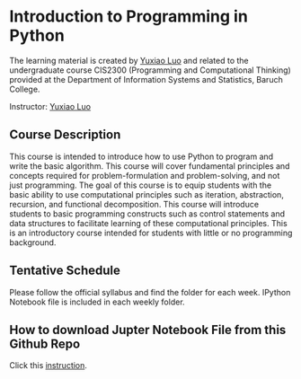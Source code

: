 # Introduction to Programming in Python

The learning material is created by [Yuxiao Luo](https://github.com/YuxiaoLuo) and related to the undergraduate course CIS2300 (Programming and Computational Thinking) provided at the Department of Information Systems and Statistics, Baruch College.

Instructor: [Yuxiao Luo](https://github.com/YuxiaoLuo)

## Course Description 
This course is intended to introduce how to use Python to program and write the basic algorithm. This course will cover fundamental principles and concepts required for problem-formulation and problem-solving, and not just programming. The goal of this course is to equip students with the basic ability to use computational principles such as iteration, abstraction, recursion, and functional decomposition. This course will introduce students to basic programming constructs such as control statements and data structures to facilitate learning of these computational principles. This is an introductory course intended for students with little or no programming background.

## Tentative Schedule
Please follow the official syllabus and find the folder for each week. IPython Notebook file is included in each weekly folder. 

## How to download Jupter Notebook File from this Github Repo
Click this [instruction](https://github.com/YuxiaoLuo/Intro_Python/blob/main/How_to_download_JupyterNotebook.md).